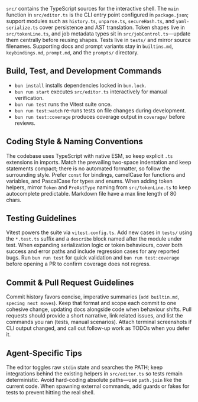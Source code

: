 
`src/` contains the TypeScript sources for the interactive shell. The `main`
function in `src/editor.ts` is the CLI entry point configured in `package.json`;
support modules such as `history.ts`, `unparse.ts`, `secureHash.ts`, and
`yaml-serialize.ts` cover persistence and AST translation. Token shapes live in
`src/tokenLine.ts`, and job metadata types sit in `src/jobControl.ts`—update
them centrally before reusing shapes. Tests live in `tests/` and mirror source
filenames. Supporting docs and prompt variants stay in `builtins.md`,
`keybindings.md`, `prompt.md`, and the `prompts/` directory.

## Build, Test, and Development Commands

- `bun install` installs dependencies locked in `bun.lock`.
- `bun run start` executes `src/editor.ts` interactively for manual
  verification.
- `bun run test` runs the Vitest suite once.
- `bun run test:watch` re-runs tests on file changes during development.
- `bun run test:coverage` produces coverage output in `coverage/` before
  reviews.

## Coding Style & Naming Conventions

The codebase uses TypeScript with native ESM, so keep explicit `.ts` extensions
in imports. Match the prevailing two-space indentation and keep statements
compact; there is no automated formatter, so follow the surrounding style.
Prefer `const` for bindings, camelCase for functions and variables, and
PascalCase for types and enums. When adding token helpers, mirror `Token` and
`PreAstType` naming from `src/tokenLine.ts` to keep autocomplete predictable.
Markdown file have a max line length of 80 chars.

## Testing Guidelines

Vitest powers the suite via `vitest.config.ts`. Add new cases in `tests/` using
the `*.test.ts` suffix and a `describe` block named after the module under test.
When expanding serialization logic or token behaviours, cover both success and
error paths and include regression cases for any reported bugs. Run `bun run
test` for quick validation and `bun run test:coverage` before opening a PR to
confirm coverage does not regress.

## Commit & Pull Request Guidelines

Commit history favors concise, imperative summaries (`add builtin.md`, `specing
next moves`). Keep that format and scope each commit to one cohesive change,
updating docs alongside code when behaviour shifts. Pull requests should provide
a short narrative, link related issues, and list the commands you ran (tests,
manual scenarios). Attach terminal screenshots if CLI output changed, and call
out follow-up work as TODOs when you defer it.

## Agent-Specific Tips

The editor toggles raw `stdin` state and searches the PATH; keep integrations
behind the existing helpers in `src/editor.ts` so tests remain deterministic.
Avoid hard-coding absolute paths—use `path.join` like the current code. When
spawning external commands, add guards or fakes for tests to prevent hitting the
real shell.
